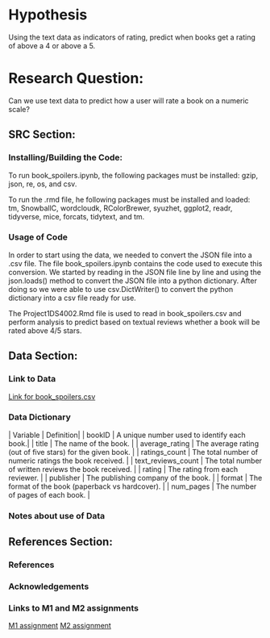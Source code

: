 # Hypothesis
Using the text data as indicators of rating, predict when books get a rating of above a 4 or above a 5.

# Research Question:
Can we use text data to predict how a user will rate a book on a numeric scale?

## SRC Section:

### Installing/Building the Code:
To run book_spoilers.ipynb, the following packages must be installed: gzip, json, re, os, and csv.

To run the .rmd file, he following packages must be installed and loaded: tm, SnowballC, wordcloudk, RColorBrewer, syuzhet, ggplot2, readr, tidyverse, mice, forcats, tidytext, and tm.

### Usage of Code
In order to start using the data, we needed to convert the JSON file into a .csv file. The file book_spoilers.ipynb contains the code used to execute this conversion. We started by reading in the JSON file line by line and using the json.loads() method to convert the JSON file into a python dictionary. After doing so we were able to use csv.DictWriter() to convert the python dictionary into a csv file ready for use.

The Project1DS4002.Rmd file is used to read in book_spoilers.csv and perform analysis to predict based on textual reviews whether a book will be rated above 4/5 stars. 


## Data Section:

### Link to Data
[Link for book_spoilers.csv](https://drive.google.com/uc?id=196W2kDoZXRPjzbTjM6uvTidn6aTpsFnS)

### Data Dictionary
| Variable | Definition| 
| bookID | A unique number used to identify each book.| 
| title | The name of the book. | 
| average_rating | The average rating (out of five stars) for the given book. |
| ratings_count | The total number of numeric ratings the book received. | 
| text_reviews_count | The total number of written reviews the book received. |
| rating | The rating from each reviewer. |
| publisher | The publishing company of the book. | 
| format | The format of the book (paperback vs hardcover). | 
| num_pages | The number of pages of each book. |

### Notes about use of Data

## References Section:

### References

### Acknowledgements

### Links to M1 and M2 assignments
[M1 assignment](file:///C:/Users/amsha/Downloads/M1P1,%20Samshamo%20.pdf)
[M2 assignment](file:///C:/Users/amsha/Downloads/MI2.pdf)


